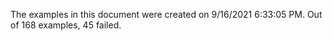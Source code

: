 
The examples in this document were created on 9/16/2021 6:33:05 PM. 
Out of 168 examples,
45 failed.

